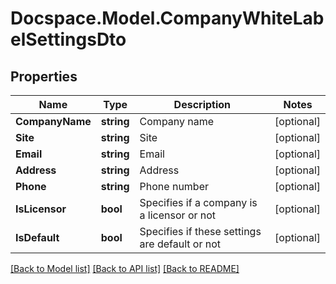 # Docspace.Model.CompanyWhiteLabelSettingsDto

## Properties

Name | Type | Description | Notes
------------ | ------------- | ------------- | -------------
**CompanyName** | **string** | Company name | [optional] 
**Site** | **string** | Site | [optional] 
**Email** | **string** | Email | [optional] 
**Address** | **string** | Address | [optional] 
**Phone** | **string** | Phone number | [optional] 
**IsLicensor** | **bool** | Specifies if a company is a licensor or not | [optional] 
**IsDefault** | **bool** | Specifies if these settings are default or not | [optional] 

[[Back to Model list]](../README.md#documentation-for-models) [[Back to API list]](../README.md#documentation-for-api-endpoints) [[Back to README]](../README.md)

